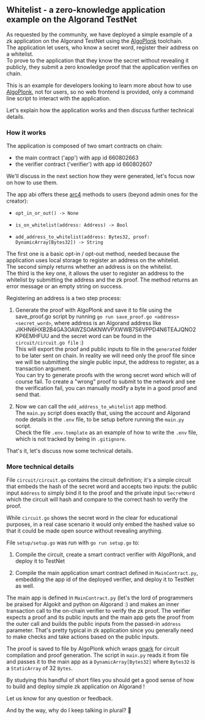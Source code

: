 ## Whitelist - a zero-knowledge application example on the Algorand TestNet

As requested by the community, we have deployed a simple example of a zk application on the Algorand TestNet using the [AlgoPlonk](https://github.com/giuliop/algoplonk) toolchain.
<br>
The application let users, who know a secret word, register their address on a whitelist.
<br>
To prove to the application that they know the secret without revealing it publicly, they submit a zero knowledge proof that the application verifies on chain.

This is an example for developers looking to learn more about how to use [AlgoPlonk](https://github.com/giuliop/algoplonk), not for users, so no web frontend is provided, only a command line script to interact with the application.

Let's explain how the application works and then discuss further technical details.

### How it works

The application is composed of two smart contracts on chain:
* the main contract ('app') with app id 660802663
* the verifier contract ('verifier') with app id 660802607

We'll discuss in the next section how they were generated, let's focus now on how to use them.

The app abi offers these [arc4](https://github.com/algorandfoundation/ARCs/blob/main/ARCs/arc-0004.md) methods to users (beyond admin ones for the creator):
* `opt_in_or_out() -> None`

* `is_on_whitelist(address: Address) -> Bool`

* `add_address_to_whitelist(address: Bytes32, proof: DynamicArray[Bytes32]) -> String`

The first one is a basic opt-in / opt-out method, needed because the application uses local storage to register an address on the whitelist.
<br>The second simply returns whether an address is on the whitelist.
<br>The third is the key one, it allows the user to register an address to the whitelist by submitting the address and the zk proof. The method returns an error message or an empty string on success.

Registering an address is a two step process:
1. Generate the proof with AlgoPlonk and save it to file using the save_proof.go script by running `go run save_proof.go <address> <secret_word>`, where address is an Algorand address like JIKHN6HXB2B4GA3OAWZSOAKNWVPXWWB7S6VPPD4N6TEAJQNO2KP6EMHFUU and the secret word can be found in the `circuit/circuit.go file` :)
<br>This will export the proof and public inputs to file in the `generated` folder to be later sent on chain. In reality we will need only the proof file since we will be submitting the single public input, the address to register, as a transaction argument.
<br>You can try to generate proofs with the wrong secret word which will of course fail. To create a "wrong" proof to submit to the network and see the verification fail, you can manually modify a byte in a good proof and send that.

2. Now we can call the `add_address_to_whitelist` app method.
<br>The `main.py` script does exactly that, using the account and Algorand node details in the `.env` file, to be setup before running the `main.py` script.
<br>Check the file `.env.template` as an example of how to write the `.env` file, which is not tracked by being in `.gitignore`.

That's it, let's discuss now some technical details.

### More technical details

File `circuit/circuit.go` contains the circuit definition; it's a simple circuit that embeds the hash of the secret word and accepts two inputs: the public input `Address` to simply bind it to the proof and the private input `SecretWord` which the circuit will hash and compare to the correct hash to verify the proof.

While `circuit.go` shows the secret word in the clear for educational purposes, in a real case scenario it would only embed the hashed value so that it could be made open source without revealing anything.

File `setup/setup.go` was run with `go run setup.go` to:
1. Compile the circuit, create a smart contract verifier with AlgoPlonk, and deploy it to TestNet

2. Compile the main application smart contract defined in `MainContract.py`, embedding the app id of the deployed verifier, and deploy it to TestNet as well.


The main app is defined in `MainContract.py` (let's the lord of programmers be praised for Algokit and python on Algorand :) and makes an inner transaction call to the on-chain verifier to verify the zk proof. The verifier expects a proof and its public inputs and the main app gets the proof from the outer call and builds the public inputs from the passed-in `address` parameter. That's pretty typical in zk application since you generally need to make checks and take actions based on the public inputs.

The proof is saved to file by AlgoPlonk which wraps [gnark](https://github.com/Consensys/gnark) for circuit compilation and proof generation.
The script in `main.py` reads it from file and passes it to the main app as a `DynamicArray[Bytes32]` where `Bytes32` is a `StaticArray` of 32 `Bytes`.

By studying this handful of short files you should get a good sense of how to build and deploy simple zk application on Algorand !

Let us know for any question or feedback.

And by the way, why do I keep talking in plural? 🤪
